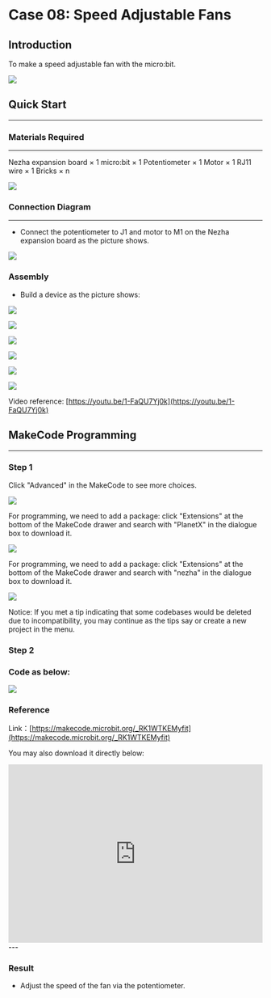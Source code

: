 # Case 08: Speed Adjustable Fans

## Introduction
To make a speed adjustable fan with the micro:bit. 

![](./images/case_08_01.png)

## Quick Start
---

### Materials Required
---
Nezha expansion board × 1
micro:bit × 1
Potentiometer × 1
Motor × 1
RJ11 wire × 1
Bricks × n

![](./images/case_08_02.png)

### Connection Diagram 
---
- Connect the potentiometer to J1 and motor to M1 on the Nezha expansion board as the picture shows.


![](./images/case_08_03.png)

### Assembly

- Build a device as the picture shows:

![](./images/case_08_04.png)

![](./images/case_08_05.png)

![](./images/case_08_06.png)

![](./images/case_08_07.png)

![](./images/case_08_08.png)

![](./images/case_08_09.png)




Video reference: [https://youtu.be/1-FaQU7Yj0k](https://youtu.be/1-FaQU7Yj0k)

## MakeCode Programming

---


### Step 1

Click "Advanced" in the MakeCode to see more choices.

![](./images/case_01_10.png)

For programming, we need to add a package: click "Extensions" at the bottom of the MakeCode drawer and search with "PlanetX" in the dialogue box to download it. 

![](./images/case_01_11.png)

For programming, we need to add a package: click "Extensions" at the bottom of the MakeCode drawer and search with "nezha" in the dialogue box to download it. 

![](./images/case_03_09.png)

Notice: If you met a tip indicating that some codebases would be deleted due to incompatibility, you may continue as the tips say or create a new project in the menu. 

### Step 2

### Code as below:

![](./images/case_08_10.png)


### Reference
Link：[https://makecode.microbit.org/_RK1WTKEMyfit](https://makecode.microbit.org/_RK1WTKEMyfit)

You may also download it directly below:

<div style="position:relative;height:0;padding-bottom:70%;overflow:hidden;"><iframe style="position:absolute;top:0;left:0;width:100%;height:100%;" src="https://makecode.microbit.org/#pub:_RK1WTKEMyfit" frameborder="0" sandbox="allow-popups allow-forms allow-scripts allow-same-origin"></iframe></div>  
---

### Result
- Adjust the speed of the fan via the potentiometer. 

